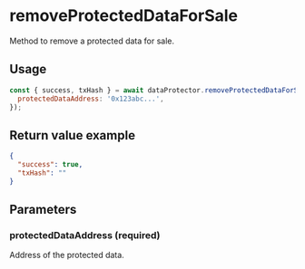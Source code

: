 # removeProtectedDataForSale

Method to remove a protected data for sale.

## Usage

```javascript
const { success, txHash } = await dataProtector.removeProtectedDataForSale({
  protectedDataAddress: '0x123abc...',
});
```

## Return value example

```json
{
  "success": true,
  "txHash": ""
}
```

## Parameters

### protectedDataAddress (required)

Address of the protected data.
